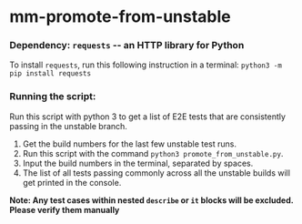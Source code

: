# mm-promote-from-unstable

### Dependency: `requests` -- an HTTP library for Python
To install `requests`, run this following instruction in a terminal:
`python3 -m pip install requests`

### Running the script:
Run this script with python 3 to get a list of E2E tests that are consistently passing in the unstable branch.
1. Get the build numbers for the last few unstable test runs.
2. Run this script with the command `python3 promote_from_unstable.py`.
3. Input the build numbers in the terminal, separated by spaces.
4. The list of all tests passing commonly across all the unstable builds will get printed in the console.

**Note: Any test cases within nested `describe` or `it` blocks will be excluded. Please verify them manually**